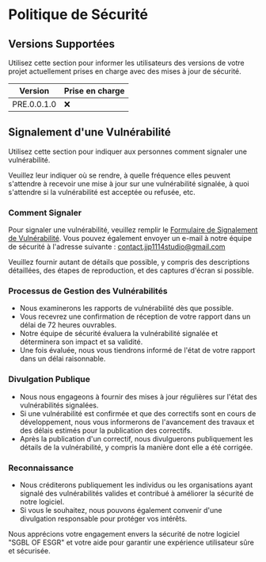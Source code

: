 # Politique de Sécurité

## Versions Supportées

Utilisez cette section pour informer les utilisateurs des versions de votre projet actuellement prises en charge avec des mises à jour de sécurité.

| Version | Prise en charge   |
| ------- | ------------------ |
| PRE.0.0.1.0   | :x: |

## Signalement d'une Vulnérabilité

Utilisez cette section pour indiquer aux personnes comment signaler une vulnérabilité.

Veuillez leur indiquer où se rendre, à quelle fréquence elles peuvent s'attendre à recevoir une mise à jour sur une vulnérabilité signalée, à quoi s'attendre si la vulnérabilité est acceptée ou refusée, etc.

### Comment Signaler

Pour signaler une vulnérabilité, veuillez remplir le [Formulaire de Signalement de Vulnérabilité](https://form.jotform.com/jjp1114studio/sgbl-of-esgr_vulnerability). Vous pouvez également envoyer un e-mail à notre équipe de sécurité à l'adresse suivante : contact.jjp1114studio@gmail.com

Veuillez fournir autant de détails que possible, y compris des descriptions détaillées, des étapes de reproduction, et des captures d'écran si possible.

### Processus de Gestion des Vulnérabilités

- Nous examinerons les rapports de vulnérabilité dès que possible.
- Vous recevrez une confirmation de réception de votre rapport dans un délai de 72 heures ouvrables.
- Notre équipe de sécurité évaluera la vulnérabilité signalée et déterminera son impact et sa validité.
- Une fois évaluée, nous vous tiendrons informé de l'état de votre rapport dans un délai raisonnable.

### Divulgation Publique

- Nous nous engageons à fournir des mises à jour régulières sur l'état des vulnérabilités signalées.
- Si une vulnérabilité est confirmée et que des correctifs sont en cours de développement, nous vous informerons de l'avancement des travaux et des délais estimés pour la publication des correctifs.
- Après la publication d'un correctif, nous divulguerons publiquement les détails de la vulnérabilité, y compris la manière dont elle a été corrigée.

### Reconnaissance

- Nous créditerons publiquement les individus ou les organisations ayant signalé des vulnérabilités valides et contribué à améliorer la sécurité de notre logiciel.
- Si vous le souhaitez, nous pouvons également convenir d'une divulgation responsable pour protéger vos intérêts.

Nous apprécions votre engagement envers la sécurité de notre logiciel "SGBL OF ESGR" et votre aide pour garantir une expérience utilisateur sûre et sécurisée.
